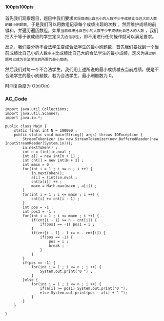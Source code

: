 

#### 100pts100pts

首先我们观察题目，题目中我们要求`实现成绩比自己小的人数不少于成绩比自己大的人数的最小刷题数`，于是我们可以用数组记录每个成绩出现的次数 ，然后维护成绩的前缀和，并遍历遍历数组，如果`当前成绩比自己小的人数不少于成绩比自己大的人数` ，我们把大于等于该成绩的学生定义为`合法学生`，即不用进行任何操作就可以满足要求。

反之，我们要分析不合法学生变成合法学生的最小刷题数，首先我们要找到一个当前成绩比自己小的人数`多于`比成绩比自己大的合法学生的最小成绩，定义为`通过刷题可以成为合法学生的所需的最小成绩`。

然后我们对每一个不合法学生，我们用上述所说的最小成绩减去当前成绩，便是不合法学生的最小刷题数，若为合法学生，最小刷题数为 0。

时间复杂度为 O(n)O(n)

### AC\_Code

```
import java.util.Collections;
import java.util.Scanner;
import java.io.*;

public class Main {
    static final int N = 100000 ;
    public static void main(String[] args) throws IOException {
        StreamTokenizer in= new StreamTokenizer(new BufferedReader(new InputStreamReader(System.in)));
        in.nextToken() ;
        int n = (int)in.nval ;
        int a[] = new int[n + 1] ;
        int cnt[] = new int[N + 1] ;
        int maxn = 0 ;
        for(int i = 1 ; i <= n ; i ++) {
            in.nextToken();
            a[i] = (int)in.nval ;
            cnt[a[i]] ++ ;
            maxn = Math.max(maxn , a[i]) ;
        }
        for(int i = 1 ; i <= maxn ; i ++) {
            cnt[i] += cnt[i - 1] ;
        }
        int pos = -1 ;
        int pos1 = -1 ;
        for(int i = 1 ; i <= maxn ; i ++) {
            if(cnt[i - 1] >= n - cnt[i]) {
                if(pos1 == -1) pos1 = i ;
            }
            if(cnt[i - 1] - 1 >= n - cnt[i]) {
                if(pos == -1) {
                    pos = i ;
                    break ;
                }
            }
        }
        if(pos == -1) {
            for(int i = 1 ; i <= n ; i ++) {
                System.out.print("0 ") ;
            }
        }else {
            for(int i = 1 ; i <= n ; i ++) {
                if(a[i] >= pos1) System.out.print("0 ");
                else System.out.print(pos - a[i] + " ");
            }
        }
    }

}
```